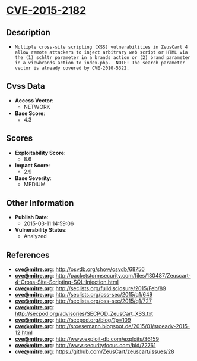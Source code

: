 
# [CVE-2015-2182](http://osvdb.org/show/osvdb/68756)

## Description

- `Multiple cross-site scripting (XSS) vulnerabilities in ZeusCart 4 allow remote attackers to inject arbitrary web script or HTML via the (1) schltr parameter in a brands action or (2) brand parameter in a viewbrands action to index.php.  NOTE: The search parameter vector is already covered by CVE-2010-5322.`

## Cvss Data

- **Access Vector**:
  - NETWORK
- **Base Score**:
  - 4.3

## Scores

- **Exploitability Score**:
  - 8.6
- **Impact Score**:
  - 2.9
- **Base Severity**:
  - MEDIUM

## Other Information

- **Publish Date**:
  - 2015-03-11 14:59:06
- **Vulnerability Status**:
  - Analyzed

## References

- **cve@mitre.org**: http://osvdb.org/show/osvdb/68756
- **cve@mitre.org**: http://packetstormsecurity.com/files/130487/Zeuscart-4-Cross-Site-Scripting-SQL-Injection.html
- **cve@mitre.org**: http://seclists.org/fulldisclosure/2015/Feb/89
- **cve@mitre.org**: http://seclists.org/oss-sec/2015/q1/649
- **cve@mitre.org**: http://seclists.org/oss-sec/2015/q1/727
- **cve@mitre.org**: http://secpod.org/advisories/SECPOD_ZeusCart_XSS.txt
- **cve@mitre.org**: http://secpod.org/blog/?p=109
- **cve@mitre.org**: http://sroesemann.blogspot.de/2015/01/sroeadv-2015-12.html
- **cve@mitre.org**: http://www.exploit-db.com/exploits/36159
- **cve@mitre.org**: http://www.securityfocus.com/bid/72761
- **cve@mitre.org**: https://github.com/ZeusCart/zeuscart/issues/28
